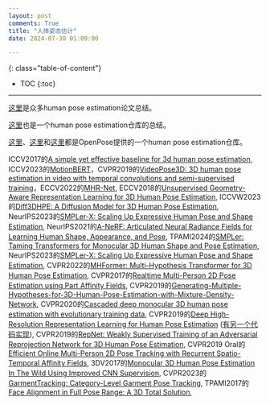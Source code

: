 ```yaml
---
layout: post
comments: True
title: "人体姿态估计"
date: 2024-07-30 01:09:00

---
```


<!--more-->

{: class="table-of-content"}
* TOC
{:toc}

---

[这里](https://github.com/luzzou/3d-human-pose-estimation)是众多human pose estimation论文总结。

[这里](https://github.com/wangzheallen/awesome-human-pose-estimation)也是一个human pose estimation仓库的总结。

[这里](https://github.com/CMU-Perceptual-Computing-Lab/openpose)、[这里](https://github.com/open-mmlab/mmpose)和[这里](https://github.com/Hzzone/pytorch-openpose)都是OpenPose提供的一个human pose estimation仓库。

ICCV2017的[A simple yet effective baseline for 3d human pose estimation](https://github.com/una-dinosauria/3d-pose-baseline), ICCV2023的[MotionBERT](https://github.com/mosamdabhi/MotionBERT)，CVPR2019的[VideoPose3D: 3D human pose estimation in video with temporal convolutions and semi-supervised training](https://github.com/facebookresearch/VideoPose3D/tree/main)，ECCV2022的[MHR-Net](https://github.com/haitianzeng/MHR-Net?tab=readme-ov-file), ECCV2018的[Unsupervised Geometry-Aware Representation Learning for 3D Human Pose Estimation](https://github.com/hrhodin/UnsupervisedGeometryAwareRepresentationLearning?tab=readme-ov-file), ICCVW2023的[Diff3DHPE: A Diffusion Model for 3D Human Pose Estimation](https://github.com/csiro-icvg/Diff3DHPE), NeurIPS2023的[SMPLer-X: Scaling Up Expressive Human Pose and Shape Estimation](http://caizhongang.com/projects/SMPLer-X/), NeurIPS2021的[A-NeRF: Articulated Neural Radiance Fields for Learning Human Shape, Appearance, and Pose](https://lemonatsu.github.io/anerf/), TPAMI2024的[SMPLer: Taming Transformers for Monocular 3D Human Shape and Pose Estimation](https://github.com/xuxy09/SMPLer), NeurIPS2023的[SMPLer-X: Scaling Up Expressive Human Pose and Shape Estimation](https://caizhongang.com/projects/SMPLer-X/), CVPR2022的[MHFormer: Multi-Hypothesis Transformer for 3D Human Pose Estimation](https://github.com/Vegetebird/MHFormer), CVPR2017的[Realtime Multi-Person 2D Pose Estimation using Part Affinity Fields](https://github.com/tensorboy/pytorch_Realtime_Multi-Person_Pose_Estimation), CVPR2019的[Generating-Multiple-Hypotheses-for-3D-Human-Pose-Estimation-with-Mixture-Density-Network](https://github.com/chaneyddtt/Generating-Multiple-Hypotheses-for-3D-Human-Pose-Estimation-with-Mixture-Density-Network), CVPR2020的[Cascaded deep monocular 3D human pose estimation with evolutionary training data](https://github.com/Nicholasli1995/EvoSkeleton), CVPR2019的[Deep High-Resolution Representation Learning for Human Pose Estimation](https://jingdongwang2017.github.io/Projects/HRNet/PoseEstimation.html) ([有另一个代码实现](https://github.com/stefanopini/simple-HRNet)), CVPR2019的[RepNet: Weakly Supervised Training of an Adversarial Reprojection Network for 3D Human Pose Estimation](https://github.com/bastianwandt/RepNet), CVPR2019 Oral的[Efficient Online Multi-Person 2D Pose Tracking with Recurrent Spatio-Temporal Affinity Fields](https://cmu-perceptual-computing-lab.github.io/spatio-temporal-affinity-fields/), 3DV2017的[Monocular 3D Human Pose Estimation In The Wild Using Improved CNN Supervision](https://vcai.mpi-inf.mpg.de/3dhp-dataset/), CVPR2023的[GarmentTracking: Category-Level Garment Pose Tracking](https://garment-tracking.robotflow.ai/), TPAMI2017的[Face Alignment in Full Pose Range: A 3D Total Solution](https://github.com/cleardusk/3DDFA), 
